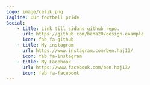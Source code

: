 ```yaml
---
Logo: image/celik.png
Tagline: Our football pride
Social:
    - title: Link till sidans github repo.
      url: https://github.com/beha20/design-example 
      icon: fab fa-github
    - title: My instagram
      url: https://www.instagram.com/ben.haj13/
      icon: fab fa-instagram
    - title: My Facebook
      url: https://www.facebook.com/ben.haj13/
      icon: fab fa-facebook
---
```

